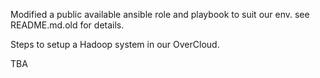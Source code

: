 Modified a public available ansible role and playbook to suit our env. see README.md.old for details.

Steps to setup a Hadoop system in our OverCloud.

TBA

